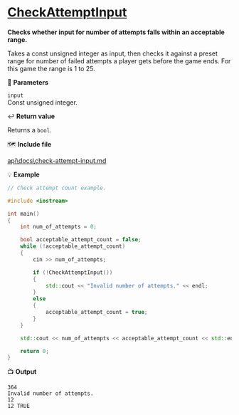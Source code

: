 # [CheckAttemptInput](https://github.com/josola/Hangman/blame/60038d7b368ae67a87aa9a3b370b988839be7d82/src/check_utility.h#L8)

**Checks whether input for number of attempts falls within an acceptable range.**

Takes a const unsigned integer as input, then checks it against a preset range for number of failed attempts a player gets before the game ends. For this game the range is 1 to 25.

📐 **Parameters**

``input``<br>
Const unsigned integer.

↩️ **Return value**

Returns a ``bool``.

🗺️ **Include file**

[api\docs\check-attempt-input.md](https://github.com/josola/Hangman/blob/e86b39f3e066a785dbd41c5ceeda6aef2b0ea91c/src/check_utility.h)

💡 **Example**

```c++
// Check attempt count example.

#include <iostream>

int main()
{
    int num_of_attempts = 0;

    bool acceptable_attempt_count = false;
    while (!acceptable_attempt_count)
    {
        cin >> num_of_attempts;

        if (!CheckAttemptInput())
        {
            std::cout << "Invalid number of attempts." << endl;
        }
        else
        {
            acceptable_attempt_count = true;
        }
    }

    std::cout << num_of_attempts << acceptable_attempt_count << std::endl;

    return 0;
}
```

📺 **Output**

```
364
Invalid number of attempts.
12
12 TRUE
```